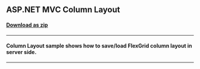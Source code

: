 ## ASP.NET MVC Column Layout
#### [Download as zip](https://downgit.github.io/#/home?url=https://github.com/GrapeCity/ComponentOne-ASPNET-MVC-Samples/tree/master/HowTo/FlexGrid/ColumnLayout)
____
#### Column Layout sample shows how to save/load FlexGrid column layout in server side.
____
